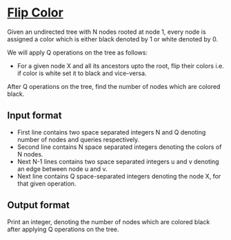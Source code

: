 # [Flip Color][link]

Given an undirected tree with N nodes rooted at node 1, every node is assigned a color which is either black denoted by 1 or white denoted by 0.

We will apply Q operations on the tree as follows:

- For a given node X and all its ancestors upto the root, flip their colors i.e. if color is white set it to black and vice-versa.

After Q operations on the tree, find the number of nodes which are colored black.

## Input format

- First line contains two space separated integers N and Q denoting number of nodes and queries respectively.
- Second line contains N space separated integers denoting the colors of N nodes.
- Next N-1 lines contains two space separated integers u and v denoting an edge between node u and v.
- Next line contains Q space-separated integers denoting the node X, for that given operation.

## Output format

Print an integer, denoting the number of nodes which are colored black after applying Q operations on the tree.

[link]: https://www.hackerearth.com/practice/algorithms/graphs/depth-first-search/practice-problems/algorithm/flip-color-16c8a423/
